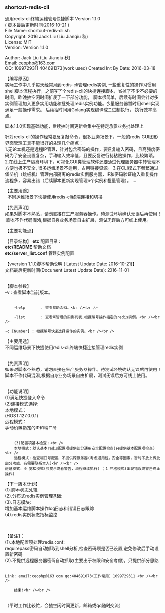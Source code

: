 ### shortcut-redis-cli ###

 通用redis-cli终端运维管理快捷脚本 Version 1.1.0<br>
 ( 脚本最后更新时间:2016-10-21 )<br>
 File Name:    shortcut-redis-cli.sh <br>
 Copyright:    2016 Jack Liu (Liu Jianqiu 秋)<br>
 License:      MIT<br>
 Version:      Version 1.1.0<br>
 
 Author: Jack Liu (Liu Jianqiu 秋)<br>
 Email: ceophp@163.com<br>
 QQ: 1099729311 404691073(work used)
 Created Init By Date: 2016-03-18<br>

【编写原因】<br>
实际工作中几乎每天经常用到redis-cli管理redis实例, 一些重复性的操作习惯用shell脚本流程执行，之前写了个redis-cli的快捷连接脚本，省掉了不少不必要的时间，昨晚抽空闲时间扩展了一下部分功能， 脚本很简单，后续有时间会针对多实例管理加入更多实用功能和批处理redis实例功能。少量服务器暂时用shell实现满足一般操作需求。
后续抽时间用Golang实现编译成二进制执行， 执行效率高点。

脚本1.1.0实现基础功能，后续抽时间更新会集中在特定场景业务批处理上


针对redis-cli的操作经常要反复敲命令，很多业务场景下，一般的redis GUI图形界面管理工具不能很好的处理几个痛点：<br>
1.无论本机还是远程IP管理，针对包含密码的操作，要反复输入密码，且高强度密码为了安全设置复杂，手动输入效率低，且要反复进行制粘贴操作，比较繁琐。
2.在线上生产隔离环境下，可视化GUI类管理软件还要通过代理服务器中转管理不方便也极不安全, 很多运维场景不适用，占用链接资源。
3.在CLI模式下频繁通过堡垒机（跳板机）管理内部隔离的redis实例服务器，IP和密码验证输入重复操作流程多，容易出错（后续脚本更新实现管理n个实例和批量管理）。
...

【主要用途】<br>
   不同运维场景下快捷使用redis-cli终端连接和切换

【免责声明】<br>
 如果对脚本不熟悉，请勿直接在生产服务器操作。待测试环境确认无误后再使用！<br>
 脚本不作代码混淆,根据自身业务场景自由扩展，测试无误后方可线上使用。<br>

【主要功能点】<br>


【目录结构】
<b>etc</b> 配置目录：<br />
<b>etc/README</b> 帮助文档<br />
<b>etc/server_list.conf</b> 管理实例配置<br />

【vversion 1.1.0脚本帮助说明 ( Latest Update Date: 2016-10-21)】<br />
 文档最后更新时间(Document Latest Update Date): 2016-11-01<br /><br />

【脚本参数】<br />
        -v      	: 查看脚本当前版本。<br /><br />

        -help   	: 查看帮助文档。<br /><br />

        -list   	: 查看可管理的实例列表,根据编号操作指定的redis实例。<br /><br />
	
	-c [Number]	: 根据编号快速选择操作的实例。<br /><br />

        
【主要用途】<br />
        不同运维场景下快捷使用redis-cli终端快捷连接管理redis实例<br /><br />

 【免责声明】<br />
        如果对脚本不熟悉，请勿直接在生产服务器操作。待测试环境确认无误后再使用！<br />
        脚本不作代码混淆,根据自身业务场景自由扩展，测试无误后方可线上使用。<br /><br />

 【功能说明】<br />
        (1)满足快捷登入命令<br />
        (2)连接模式选择:<br />
        本地模式：<br />
        (HOST:127.0.0.1) <br />
        远程模式：<br />
        手动设置指定的IP和端口号<br /><br />

        (3)配置项基本检查：<br />
        本地模式：默认基本redis配置项提供部分通用安全配置检查(只提供基本配置项检查)<br />
        远程模式：检查端口号配置，不提供跨服务器(考虑通用性，安全等因素，暂时不放上传此部分功能，有需要联系本人)<br /><br />
	验证模式: 0 宽松模式(只提示或者警告，流程继续执行) ；1 严格模式(出现错误或警告终止操作) 



 【下一版本计划】<br />
        (1).脚本状态处理<br />
        (2).分布式redis实例管理基础:<br />
        (3).日志模块:<br />
        	增加基本运维脚本操作log日志和错误日志跟踪<br />
	(4).redis实例状态指标监控<br /><br /><br />
 
 
 【备注】：<br />
        (1).本地配置项处理:redis.conf: <br />
        requirepass密码自动抓取到shell分析,检查密码项是否已设置,避免修改后手动设置新密码<br />
        (2).不提供远程服务器密码自动抓取(主要出于权限和安全考虑)，只提供部分思路<br /><br />
	
	Link: email:ceophp@163.com qq:404691073(工作常用) 1099729311 <br /><br />

        结束!<br /><br />


<br />
（平时工作比较忙，会抽空闲时间更新，邮箱或qq随时交流）<br />


